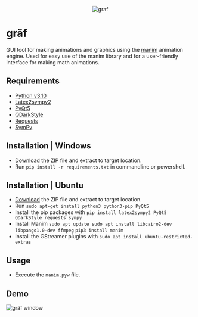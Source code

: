 <p align="center">
  <img src="https://raw.githubusercontent.com/heyuncle/graf/main/logo/logo_rounded.gif" alt="graf"/>
</p>

# gräf
GUI tool for making animations and graphics using the [manim](https://github.com/ManimCommunity/manim) animation engine. Used for easy use of the manim library and for a user-friendly interface for making math animations.

## Requirements
- [Python v3.10](https://www.python.org/downloads/release/python-3102/)
- [Latex2sympy2](https://pypi.org/project/latex2sympy/)
- [PyQt5](https://pypi.org/project/PyQt5/)
- [QDarkStyle](https://pypi.org/project/QDarkStyle/)
- [Requests](https://pypi.org/project/requests/)
- [SymPy](https://pypi.org/project/sympy/)

## Installation | Windows
- [Download](https://github.com/heyuncle/graf/archive/refs/heads/main.zip) the ZIP file and extract to target location.
- Run `pip install -r requirements.txt` in commandline or powershell.

## Installation | Ubuntu
- [Download](https://github.com/heyuncle/graf/archive/refs/heads/main.zip) the ZIP file and extract to target location.
- Run `sudo apt-get install python3 python3-pip PyQt5`
- Install the pip packages with  `pip install latex2sympy2 PyQt5 QDarkStyle requests sympy`
- Install Manim
`sudo apt update
sudo apt install libcairo2-dev libpango1.0-dev ffmpeg`
`pip3 install manim`
- Install the GStreamer plugins with `sudo apt install ubuntu-restricted-extras`

## Usage
- Execute the `manim.pyw` file.

## Demo
![gräf window](etc/demo.png)
